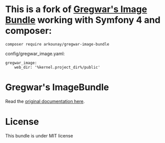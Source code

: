 # This is a fork of [Gregwar's Image Bundle](https://github.com/Gregwar/ImageBundle) working with Symfony 4 and composer:

    composer require arkounay/gregwar-image-bundle

config/gregwar_image.yaml:

    gregwar_image:
        web_dir: '%kernel.project_dir%/public'


Gregwar's ImageBundle
=====================

Read the [original documentation here](https://github.com/Gregwar/ImageBundle).

License
=======

This bundle is under MIT license
